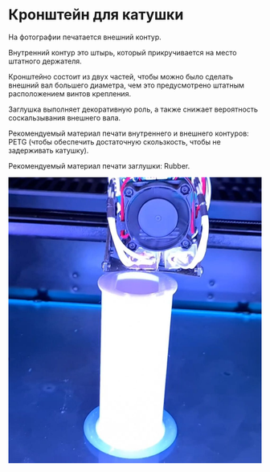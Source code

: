 # Кронштейн для катушки

На фотографии печатается внешний контур.

Внутренний контур это штырь, который прикручивается на место штатного держателя.

Кронштейно состоит из двух частей, чтобы можно было сделать внешний вал большего диаметра, чем это предусмотрено штатным расположением винтов крепления. 

Заглушка выполняет декоративную роль, а также снижает вероятность соскальзывания внешнего вала.

Рекомендуемый материал печати внутреннего и внешнего контуров: PETG (чтобы обеспечить достаточную скользкость, чтобы не задерживать катушку).

Рекомендуемый материал печати заглушки: Rubber.

![Кронштейн_для катушки_3](./img/Кронштейн_для_катушки_3.jpg)
